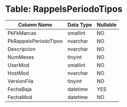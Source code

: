 # Table: RappelsPeriodoTipos

| Column Name | Data Type | Nullable |
|-------------|-----------|----------|
| PkFkMarcas | smallint | NO |
| PkRappelsPeriodoTipos | nvarchar | NO |
| Descripcion | nvarchar | NO |
| NumMeses | tinyint | NO |
| UserMod | smallint | NO |
| HostMod | nvarchar | NO |
| VersionFila | tinyint | NO |
| FechaBaja | datetime | YES |
| FechaMod | datetime | NO |
